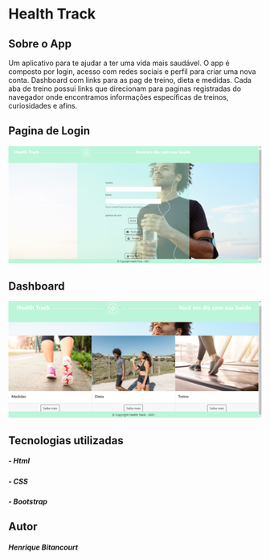 # Health Track



## Sobre o App

Um aplicativo para te ajudar a ter uma vida mais saudável.
O app é composto por login, acesso com redes sociais e perfil para criar uma nova conta. Dashboard com links para as pag de treino, dieta e medidas.
Cada aba de treino possui links que direcionam para paginas registradas do navegador onde encontramos informações específicas de treinos, curiosidades e afins.

 

## Pagina de Login

![screenshot](caplogin.PNG?raw=true "screenshot")



## Dashboard

![screenshot](Caphome.PNG?raw=true "screenshot")



## Tecnologias utilizadas

##### - Html

##### - CSS

##### - Bootstrap



## Autor

##### Henrique Bitancourt



